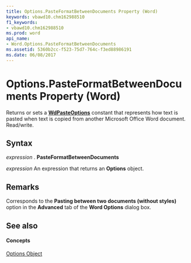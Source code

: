 ```yaml
---
title: Options.PasteFormatBetweenDocuments Property (Word)
keywords: vbawd10.chm162988510
f1_keywords:
- vbawd10.chm162988510
ms.prod: word
api_name:
- Word.Options.PasteFormatBetweenDocuments
ms.assetid: 5360b2cc-f523-75d7-764c-f3ed88986191
ms.date: 06/08/2017
---
```



# Options.PasteFormatBetweenDocuments Property (Word)

Returns or sets a  **[WdPasteOptions](Word.WdPasteOptions.md)** constant that represents how text is pasted when text is copied from another Microsoft Office Word document. Read/write.


## Syntax

 _expression_ . **PasteFormatBetweenDocuments**

 _expression_ An expression that returns an **Options** object.


## Remarks

Corresponds to the  **Pasting between two documents (without styles)** option in the **Advanced** tab of the **Word Options** dialog box.


## See also


#### Concepts


[Options Object](Word.Options.md)

